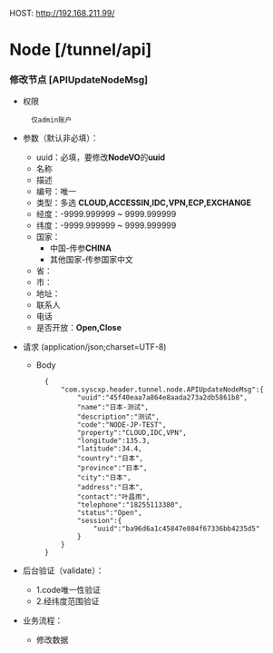 HOST: http://192.168.211.99/

# Node [/tunnel/api]

### 修改节点 [APIUpdateNodeMsg]

+ 权限
        
        仅admin账户

+ 参数（默认非必填）：
    + uuid：必填，要修改**NodeVO**的**uuid**
    + 名称
    + 描述
    + 编号：唯一
    + 类型：多选   **CLOUD,ACCESSIN,IDC,VPN,ECP,EXCHANGE**
    + 经度：-9999.999999 ~ 9999.999999
    + 纬度：-9999.999999 ~ 9999.999999
    + 国家：
        + 中国-传参**CHINA**  
        + 其他国家-传参国家中文
    + 省：
    + 市：
    + 地址：
    + 联系人
    + 电话
    + 是否开放：**Open,Close**

+ 请求 (application/json;charset=UTF-8)

    + Body
    
            {
                "com.syscxp.header.tunnel.node.APIUpdateNodeMsg":{
                    "uuid":"45f40eaa7a864e8aada273a2db5861b8",
                    "name":"日本-测试",
                    "description":"测试",
                    "code":"NODE-JP-TEST",
                    "property":"CLOUD,IDC,VPN",
                    "longitude":135.3,
                    "latitude":34.4,
                    "country":"日本",
                    "province":"日本",
                    "city":"日本",
                    "address":"日本",
                    "contact":"叶昌雨",
                    "telephone":"18255113380",
                    "status":"Open",
                    "session":{
                        "uuid":"ba96d6a1c45847e084f67336bb4235d5"
                    }
                }
            }

+ 后台验证（validate）：
    + 1.code唯一性验证
    + 2.经纬度范围验证

+ 业务流程：
    + 修改数据